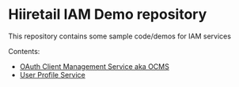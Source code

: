 # Hiiretail IAM Demo repository

This repository contains some sample code/demos for IAM services

Contents:
- [OAuth Client Management Service aka OCMS](./ocms/README.md)
- [User Profile Service](./user-profile/README.md)
